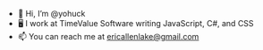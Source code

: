 - 👋 Hi, I’m @yohuck
- 🖥️ I work at TimeValue Software writing JavaScript, C#, and CSS
- 📫 You can reach me at ericallenlake@gmail.com
